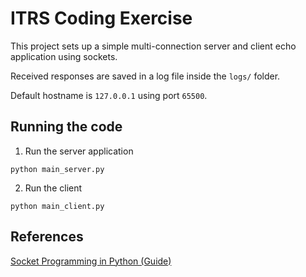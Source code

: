 # ITRS Coding Exercise

This project sets up a simple multi-connection server and client echo application using sockets. 

Received responses are saved in a log file inside the `logs/` folder.

Default hostname is `127.0.0.1` using port `65500`.

## Running the code

1. Run the server application
```
python main_server.py
```

2. Run the client
```
python main_client.py
```

## References
[Socket Programming in Python (Guide)](https://realpython.com/python-sockets/)
